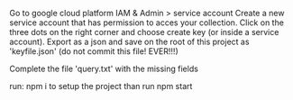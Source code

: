 Go to google cloud platform
IAM & Admin > service account
Create a new service account that has permission to acces your collection.
Click on the three dots on the right corner and choose create key (or inside a service account). 
Export as a json and save on the root of this project as 'keyfile.json' (do not commit this file! EVER!!!)

Complete the file 'query.txt' with the missing fields

run: npm i to setup the project
than run npm start